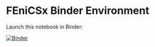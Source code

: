 # FEniCSx Binder Environment

Launch this notebook in Binder:

[![Binder](https://mybinder.org/badge_logo.svg)](https://mybinder.org/v2/gh/USERNAME/fenicsx-binder/HEAD?labpath=notebooks/demo.ipynb)
